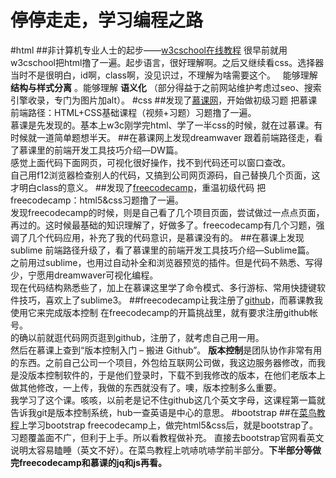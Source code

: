 # 停停走走，学习编程之路

#html
##非计算机专业人士的起步——[w3cschool在线教程](www.w3school.com.cn)
很早前就用w3cschool把html撸了一遍。起步语言，很好理解啊。之后又继续看css。选择器当时不是很明白，id啊，class啊，没见识过，不理解为啥需要这个。  
能够理解 **结构与样式分离** 。能够理解 **语义化** （部分得益于之前网站维护考虑过seo、搜索引擎收录，专门为图片加alt）。
#css
##发现了[慕课网](http://www.imooc.com/)，开始做初级习题
把慕课前端路径：HTML+CSS基础课程（视频+习题）习题撸了一遍。  
慕课是先发现的。基本上w3c刚学完html、学了一半css的时候，就在过慕课。有时候就一道简单题想半天。
##在慕课网上发现dreamwaver
跟着前端路径走，看了慕课里的前端开发工具技巧介绍—DW篇。  
感觉上面代码下面网页，可视化很好操作，找不到代码还可以窗口查改。  
自己用f12浏览器检查别人的代码，又搞到公司网页源码，自己替换几个页面，这才明白class的意义。
##发现了[freecodecamp](http://www.freecodecamp.cn/)，重温初级代码
把freecodecamp：html5&css习题撸了一遍。  
发现freecodecamp的时候，则是自己看了几个项目页面，尝试做过一点点页面，再过的。这时候最基础的知识理解了，好做多了。freecodecamp有几个习题，强调了几个代码应用，补充了我的代码意识，是慕课没有的。
##在慕课上发现sublime
前端路径升级了，看了慕课里的前端开发工具技巧介绍—Sublime篇。  
之前用过sublime，也用过自动补全和浏览器预览的插件。但是代码不熟悉、写得少，宁愿用dreamwaver可视化编程。  
现在代码结构熟悉些了，加上在慕课这里学了命令模式、多行游标、常用快捷键软件技巧，喜欢上了sublime3。
##freecodecamp让我注册了[github](https://github.com/)，而慕课教我使用它来完成版本控制
在freecodecamp的开篇挑战里，就有要求注册github帐号。  
的确以前就逛代码网页逛到github，注册了，就考虑自己用一用。  
然后在慕课上查到“版本控制入门 – 搬进 Github”。
**版本控制**是团队协作非常有用的东西。之前自己公司一个项目，外包给互联网公司做，我这边服务器修改，而我是没版本控制软件的，于是他们登录时，下载不到我修改的版本，在他们老版本上做其他修改，一上传，我做的东西就没有了。噢，版本控制多么重要。  
我学习了这个课。咳咳，以前老是记不住github这几个英文字母，这课程第一篇就告诉我git是版本控制系统，hub一查英语是中心的意思。
#bootstrap
##在[菜鸟教程](http://www.runoob.com/)上学习bootstrap
freecodecamp上，做完html5&css后，就是bootstrap了。习题覆盖面不广，但利于上手。所以看教程做补充。
直接去bootstrap官网看英文说明太容易瞌睡（英文不好）。在菜鸟教程上吭哧吭哧学前半部分。**下半部分等做完freecodecamp和慕课的jq和js再看。**
